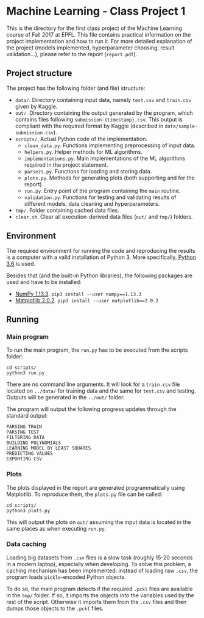 # Machine Learning - Class Project 1

This is the directory for the first class project of the Machine Learning course of Fall 2017 at EPFL. This file contains practical information on the project implementation and how to run it. For more detailed explanation of the project (models implemented, hyperparameter choosing, result validation...), please refer to the report (`report.pdf`). 

## Project structure

The project has the following folder (and file) structure:

* `data/`. Directory containing input data, namely `test.csv` and `train.csv` given by Kaggle.
* `out/`. Directory containing the output generated by the program, which contains files following `submission-{timestamp}.csv`. This output is compliant with the required format by Kaggle (described in `data/sample-submission.csv`).
* `scripts/`. Actual Python code of the implementation.
    * `clean_data.py`. Functions implementing preprocessing of input data.
    * `helpers.py`. Helper methods for ML algorithms.
    * `implementations.py`. Main implementations of the ML algorithms required in the project statement.
    * `parsers.py`. Functions for loading and storing data.
    * `plots.py`. Methods for generating plots (both supporting and for the report).
    * `run.py`. Entry point of the program containing the `main` routine.
    * `validation.py`. Functions for testing and validating results of different models, data cleaning and hyperparameters.
* `tmp/`. Folder containing cached data files.
* `clear.sh`. Clear all execution-derived data files (`out/` and `tmp/`) folders.

## Environment

The required environment for running the code and reproducing the results is a computer with a valid installation of Python 3. More specifically, [Python 3.6](https://docs.python.org/3.6/) is used.

Besides that (and the built-in Python libraries), the following packages are used and have to be installed:

* [NumPy 1.13.3](http://www.numpy.org). `pip3 install --user numpy==1.13.3`
* [Matplotlib 2.0.2](https://matplotlib.org). `pip3 install --user matplotlib==2.0.2`

## Running

### Main program

To run the main program, the `run.py` has to be executed from the scripts folder:

```
cd scripts/
python3 run.py
```

There are no command line arguments. It will look for a `train.csv` file located on `../data/` for training data and the same for `test.csv` and testing. Outputs will be generated in the `../out/` folder.

The program will output the following progress updates through the standard output:

```
PARSING TRAIN
PARSING TEST
FILTERING DATA
BUILDING POLYNOMIALS
LEARNING MODEL BY LEAST SQUARES
PREDICTING VALUES
EXPORTING CSV
```

### Plots

The plots displayed in the report are generated programmatically using Matplotlib. To reproduce them, the `plots.py` file can be called:

```
cd scripts/
python3 plots.py
```

This will output the plots on `out/` assuming the input data is located in the same places as when executing `run.py`.

### Data caching

Loading big datasets from `.csv` files is a slow task (roughly 15-20 seconds in a modern laptop), especially when developing. To solve this problem, a caching mechanism has been implemented: instead of loading raw `.csv`, the program loads `pickle`-encoded Python objects.

To do so, the main program detects if the required `.pckl` files are available in the `tmp/` folder. If so, it imports the objects into the variables used by the rest of the script. Otherwise it imports them from the `.csv` files and then dumps those objects to the `.pckl` files.
